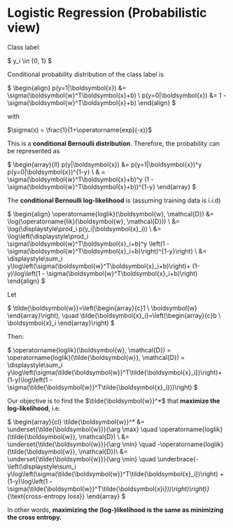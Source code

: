 # Logistic Regression (Probabilistic view)

Class label: 

$
y_i \in \{0, 1\}
$

Conditional probability distribution of the class label is

$
\begin{align}
p(y=1|\boldsymbol{x}) &= \sigma(\boldsymbol{w}^T\boldsymbol{x}+b) \\
p(y=0|\boldsymbol{x}) &= 1 - \sigma(\boldsymbol{w}^T\boldsymbol{x}+b)
\end{align}
$

with 

$\sigma(x) = \frac{1}{1+\operatorname{exp}(-x)}$

This is a **conditional Bernoulli distribution**. Therefore, the probability can be represented as

$
\begin{array}{ll}
p(y|\boldsymbol{x}) &= p(y=1|\boldsymbol{x})^y p(y=0|\boldsymbol{x})^{1-y} \\
& = \sigma(\boldsymbol{w}^T\boldsymbol{x}+b)^y (1 - \sigma(\boldsymbol{w}^T\boldsymbol{x}+b))^{1-y}
\end{array}
$

The **conditional Bernoulli log-likelihood** is (assuming training data is i.i.d)

$
\begin{align}
\operatorname{loglik}(\boldsymbol{w}, \mathcal{D}) 
&= \log(\operatorname{lik}(\boldsymbol{w}, \mathcal{D})) \\
&= \log(\displaystyle\prod_i p(y_i|\boldsymbol{x}_i)) \\
&= \log\left(\displaystyle\prod_i \sigma(\boldsymbol{w}^T\boldsymbol{x}_i+b)^y \left(1 - \sigma(\boldsymbol{w}^T\boldsymbol{x}_i+b)\right)^{1-y}\right) \\
&= \displaystyle\sum_i y\log\left(\sigma(\boldsymbol{w}^T\boldsymbol{x}_i+b)\right)+ (1-y)\log\left(1 - \sigma(\boldsymbol{w}^T\boldsymbol{x}_i+b)\right) 
\end{align}
$

Let 

$
\tilde{\boldsymbol{w}}=\left(\begin{array}{c}1 \\ \boldsymbol{w} \end{array}\right), \quad \tilde{\boldsymbol{x}_i}=\left(\begin{array}{c}b \\ \boldsymbol{x}_i \end{array}\right)
$

Then:

$
\operatorname{loglik}(\boldsymbol{w}, \mathcal{D}) = \operatorname{loglik}(\tilde{\boldsymbol{w}}, \mathcal{D})  = \displaystyle\sum_i y\log\left(\sigma(\tilde{\boldsymbol{w}}^T\tilde{\boldsymbol{x}_i})\right)+ (1-y)\log\left(1 - \sigma(\tilde{\boldsymbol{w}}^T\tilde{\boldsymbol{x}_i}))\right)
$

Our objective is to find the $\tilde{\boldsymbol{w}}^*$ that **maximize the log-likelihood**, i.e.

$
\begin{array}{cl}
\tilde{\boldsymbol{w}}^* &= \underset{\tilde{\boldsymbol{w}}}{\arg \max} \quad \operatorname{loglik}(\tilde{\boldsymbol{w}}, \mathcal{D}) \\
&= \underset{\tilde{\boldsymbol{w}}}{\arg \min} \quad -\operatorname{loglik}(\tilde{\boldsymbol{w}}, \mathcal{D})\\
&= \underset{\tilde{\boldsymbol{w}}}{\arg \min} \quad \underbrace{-\left(\displaystyle\sum_i y\log\left(\sigma(\tilde{\boldsymbol{w}}^T\tilde{\boldsymbol{x}_i})\right) + (1-y)\log\left(1 - \sigma(\tilde{\boldsymbol{w}}^T\tilde{\boldsymbol{x}_i}))\right)\right)}_{\text{cross-entropy loss}}
\end{array}
$

In other words, **maximizing the (log-)likelihood is the same as minimizing the cross entropy.**